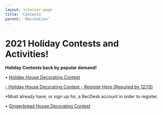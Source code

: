 ```yaml
---
layout: interior-page
title: 'Contests'
parent: 'Recreation'
---
```




# 2021 Holiday Contests and Activities!


**Holiday Contests back by popular demand!**

• [Holiday House Decorating Contest](https://storage.googleapis.com/static.rutherford-nj.com/recreation/contests/2021_HolidayHouseDecorating_Contest.pdf)

[- Holiday House Decorating Contest - Register Here (Required by 12/13)](https://rutherfordnj.recdesk.com/Community/Program/Detail?programId=174)

*Must already have, or sign up for, a RecDesk account in order to register.

• [Gingerbread House Decorating Contest](https://storage.googleapis.com/static.rutherford-nj.com/recreation/contests/2021_Gingerbread_Contest.pdf)





